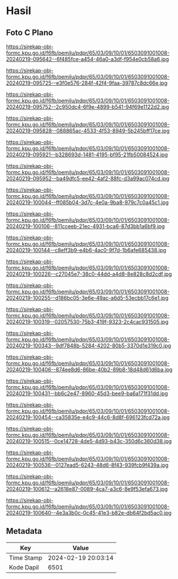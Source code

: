 # Hasil

## Foto C Plano

https://sirekap-obj-formc.kpu.go.id/f6fb/pemilu/pdpr/65/03/09/10/01/6503091001008-20240219-095642--6f485fce-a454-46a0-a3df-f954e0cb58a6.jpg

https://sirekap-obj-formc.kpu.go.id/f6fb/pemilu/pdpr/65/03/09/10/01/6503091001008-20240219-095725--e3f0e576-284f-42f4-9faa-39787c8dc66e.jpg

https://sirekap-obj-formc.kpu.go.id/f6fb/pemilu/pdpr/65/03/09/10/01/6503091001008-20240219-095752--2c950dc4-6f9e-4899-b541-94f69e1122d2.jpg

https://sirekap-obj-formc.kpu.go.id/f6fb/pemilu/pdpr/65/03/09/10/01/6503091001008-20240219-095828--088865ac-4533-4f53-8949-5b245bff17ce.jpg

https://sirekap-obj-formc.kpu.go.id/f6fb/pemilu/pdpr/65/03/09/10/01/6503091001008-20240219-095921--b328693d-1481-4195-bf95-21fb50084524.jpg

https://sirekap-obj-formc.kpu.go.id/f6fb/pemilu/pdpr/65/03/09/10/01/6503091001008-20240219-095952--ba49dfc5-ee42-4af2-88fc-d3a99ac074cd.jpg

https://sirekap-obj-formc.kpu.go.id/f6fb/pemilu/pdpr/65/03/09/10/01/6503091001008-20240219-100044--ff085b04-3d7c-4e0a-9ba8-979c7c0a45c1.jpg

https://sirekap-obj-formc.kpu.go.id/f6fb/pemilu/pdpr/65/03/09/10/01/6503091001008-20240219-100106--811cceeb-21ec-4931-bca6-87d3bb1a6bf9.jpg

https://sirekap-obj-formc.kpu.go.id/f6fb/pemilu/pdpr/65/03/09/10/01/6503091001008-20240219-100144--c8eff3b9-e4b6-4ac0-9f7d-1b6afe685438.jpg

https://sirekap-obj-formc.kpu.go.id/f6fb/pemilu/pdpr/65/03/09/10/01/6503091001008-20240219-100226--c27045e7-38c0-44dd-a4d8-8e828c8d2cdf.jpg

https://sirekap-obj-formc.kpu.go.id/f6fb/pemilu/pdpr/65/03/09/10/01/6503091001008-20240219-100255--d186bc05-3e6e-49ac-a6d5-53ecbb17c6e1.jpg

https://sirekap-obj-formc.kpu.go.id/f6fb/pemilu/pdpr/65/03/09/10/01/6503091001008-20240219-100319--02057530-75b3-419f-9323-2c4cac931505.jpg

https://sirekap-obj-formc.kpu.go.id/f6fb/pemilu/pdpr/65/03/09/10/01/6503091001008-20240219-100343--9df7848b-5284-4202-80b5-3370d1e319c0.jpg

https://sirekap-obj-formc.kpu.go.id/f6fb/pemilu/pdpr/65/03/09/10/01/6503091001008-20240219-100406--874ee8d6-86be-40b2-89b8-18d48d61d6ba.jpg

https://sirekap-obj-formc.kpu.go.id/f6fb/pemilu/pdpr/65/03/09/10/01/6503091001008-20240219-100431--bb6c2e47-8960-45d3-bee9-ba6a171f31dd.jpg

https://sirekap-obj-formc.kpu.go.id/f6fb/pemilu/pdpr/65/03/09/10/01/6503091001008-20240219-100454--ca35835e-e4c9-44c6-8d8f-696123fcd72a.jpg

https://sirekap-obj-formc.kpu.go.id/f6fb/pemilu/pdpr/65/03/09/10/01/6503091001008-20240219-100515--0ce14728-4de5-4d93-b43c-350d6c360d38.jpg

https://sirekap-obj-formc.kpu.go.id/f6fb/pemilu/pdpr/65/03/09/10/01/6503091001008-20240219-100536--0127ead5-6243-48d6-8f43-939fcb9f439a.jpg

https://sirekap-obj-formc.kpu.go.id/f6fb/pemilu/pdpr/65/03/09/10/01/6503091001008-20240219-100612--a2618e87-0089-4ca7-a3c6-8e9f53efa673.jpg

https://sirekap-obj-formc.kpu.go.id/f6fb/pemilu/pdpr/65/03/09/10/01/6503091001008-20240219-100640--4e3a3b0c-0c45-41e3-b82e-db64f2bd5ac0.jpg


## Metadata

| Key        | Value               |
| ---------- | ------------------- |
| Time Stamp | 2024-02-19 20:03:14 |
| Kode Dapil | 6501                |



